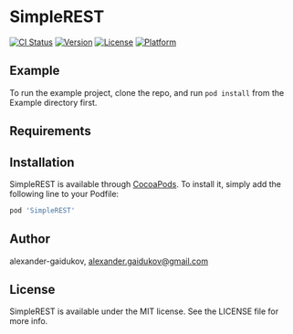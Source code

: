 # SimpleREST

[![CI Status](http://img.shields.io/travis/alexander-gaidukov/SimpleREST.svg?style=flat)](https://travis-ci.org/alexander-gaidukov/SimpleREST)
[![Version](https://img.shields.io/cocoapods/v/SimpleREST.svg?style=flat)](http://cocoapods.org/pods/SimpleREST)
[![License](https://img.shields.io/cocoapods/l/SimpleREST.svg?style=flat)](http://cocoapods.org/pods/SimpleREST)
[![Platform](https://img.shields.io/cocoapods/p/SimpleREST.svg?style=flat)](http://cocoapods.org/pods/SimpleREST)

## Example

To run the example project, clone the repo, and run `pod install` from the Example directory first.

## Requirements

## Installation

SimpleREST is available through [CocoaPods](http://cocoapods.org). To install
it, simply add the following line to your Podfile:

```ruby
pod 'SimpleREST'
```

## Author

alexander-gaidukov, alexander.gaidukov@gmail.com

## License

SimpleREST is available under the MIT license. See the LICENSE file for more info.
